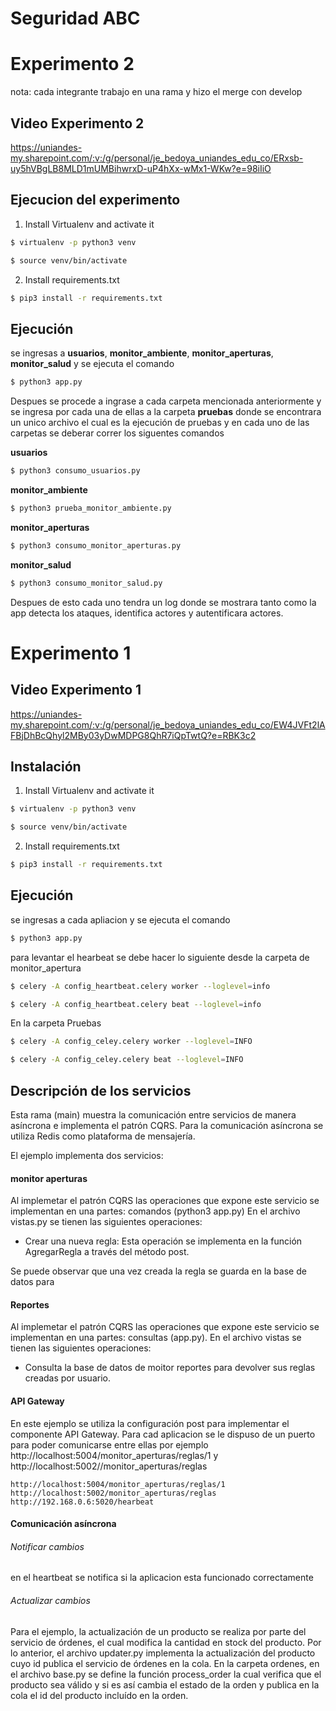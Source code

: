 # Seguridad ABC

# Experimento 2

nota: cada integrante trabajo en una rama y hizo el merge con develop

## Video Experimento 2

https://uniandes-my.sharepoint.com/:v:/g/personal/je_bedoya_uniandes_edu_co/ERxsb-uy5hVBgLB8MLD1mUMBihwrxD-uP4hXx-wMx1-WKw?e=98iIiO

## Ejecucion del experimento

1. Install Virtualenv and activate it
```sh
$ virtualenv -p python3 venv
```
```sh
$ source venv/bin/activate
```
2. Install requirements.txt
```sh
$ pip3 install -r requirements.txt
```

## Ejecución

se ingresas a **usuarios**, **monitor_ambiente**, **monitor_aperturas**, **monitor_salud** y se ejecuta el comando
```sh
$ python3 app.py
```
Despues se procede a ingrase a cada carpeta mencionada anteriormente y se ingresa por cada una de ellas a
la carpeta **pruebas** donde se encontrara un unico archivo el cual es la ejecución de pruebas y en cada uno de las 
carpetas se deberar correr los siguentes comandos 

**usuarios**
```sh
$ python3 consumo_usuarios.py
```
**monitor_ambiente**
```sh
$ python3 prueba_monitor_ambiente.py
```
**monitor_aperturas**
```sh
$ python3 consumo_monitor_aperturas.py
```
**monitor_salud** 
```sh
$ python3 consumo_monitor_salud.py
```

Despues de esto cada uno tendra un log donde se mostrara tanto como la app detecta los ataques, identifica actores y
autentificara actores.

# Experimento 1

## Video Experimento 1

https://uniandes-my.sharepoint.com/:v:/g/personal/je_bedoya_uniandes_edu_co/EW4JVFt2lAFBjDhBcQhyl2MBy03yDwMDPG8QhR7iQpTwtQ?e=RBK3c2

## Instalación

1. Install Virtualenv and activate it
```sh
$ virtualenv -p python3 venv
```
```sh
$ source venv/bin/activate
```
2. Install requirements.txt
```sh
$ pip3 install -r requirements.txt
```

## Ejecución

se ingresas a cada apliacion y se ejecuta el comando
```sh
$ python3 app.py
```

para levantar el hearbeat se debe hacer lo siguiente
desde la carpeta de monitor_apertura

```sh
$ celery -A config_heartbeat.celery worker --loglevel=info
```
```sh
$ celery -A config_heartbeat.celery beat --loglevel=info
```
En la carpeta Pruebas
```sh
$ celery -A config_celey.celery worker --loglevel=INFO

```
```sh
$ celery -A config_celey.celery beat --loglevel=INFO

```

## Descripción de los servicios

Esta rama (main) muestra la comunicación entre servicios de manera asíncrona e implementa el patrón CQRS. Para la comunicación asíncrona se utiliza Redis como plataforma de mensajería.

El ejemplo implementa dos servicios:

#### monitor aperturas

Al implemetar el patrón CQRS las operaciones que expone este servicio se implementan en una partes: comandos (python3 app.py) 
 En el archivo vistas.py se tienen las siguientes operaciones:

- Crear una nueva regla: Esta operación se implementa en la función AgregarRegla a través del método post.

Se puede observar que una vez creada la regla se guarda en la base de datos para

#### Reportes

Al implemetar el patrón CQRS las operaciones que expone este servicio se implementan en una partes: consultas (app.py).
En el archivo vistas se tienen las siguientes operaciones:

- Consulta la base de datos de moitor reportes para devolver sus reglas creadas por usuario.


#### API Gateway

En este ejemplo se utiliza la configuración post para implementar el componente API Gateway. 
Para cad aplicacion se le dispuso de un puerto para poder comunicarse entre ellas 
por ejemplo http://localhost:5004/monitor_aperturas/reglas/1 y http://localhost:5002//monitor_aperturas/reglas

```
http://localhost:5004/monitor_aperturas/reglas/1
http://localhost:5002/monitor_aperturas/reglas
http://192.168.0.6:5020/hearbeat
```

#### Comunicación asíncrona


###### Notificar cambios

en el heartbeat se notifica si la aplicacion esta funcionado correctamente 


###### Actualizar cambios

Para el ejemplo, la actualización de un producto se realiza por parte del servicio de órdenes, el cual modifica la cantidad en stock del producto. Por lo anterior, el archivo updater.py implementa la actualización del producto cuyo id publica el servicio de órdenes en la cola. En la carpeta ordenes, en el archivo base.py se define la función process_order la cual verifica que el producto sea válido y si es así cambia el estado de la orden y publica en la cola el id del producto incluído en la orden.
